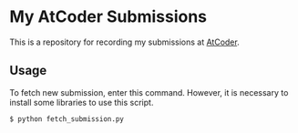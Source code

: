 # My AtCoder Submissions

This is a repository for recording my submissions at [AtCoder](https://atcoder.jp/home).

## Usage

To fetch new submission, enter this command.
However, it is necessary to install some libraries to use this script.

```
$ python fetch_submission.py
```
